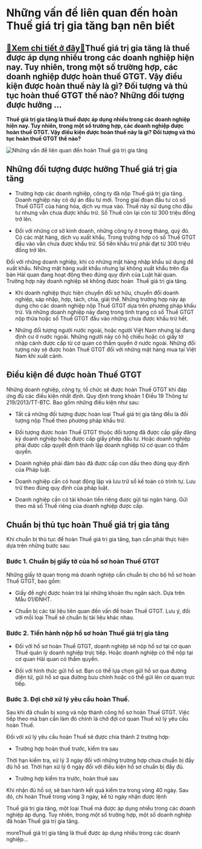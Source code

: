 Những vấn đề liên quan đến hoàn Thuế giá trị gia tăng bạn nên biết
==================================================================

[:gift:Xem chi tiết ở đây:gift:](https://hddtvn.com/nhung-van-de-lien-quan-den-hoan-thue-gia-tri-gia-tang-ban-nen-biet/)Thuế giá trị gia tăng là thuế được áp dụng nhiều trong các doanh nghiệp hiện nay. Tuy nhiên, trong một số trường hợp, các doanh nghiệp được hoàn thuế GTGT. Vậy điều kiện được hoàn thuế này là gì? Đối tượng và thủ tục hoàn thuế GTGT thế nào? Những đối tượng được hưởng …
-----------------------------------------------------------------------------------------------------------------------------------------------------------------------------------------------------------------------------------------------------------------------------

**Thuế giá trị gia tăng là thuế được áp dụng nhiều trong các doanh nghiệp hiện nay. Tuy nhiên, trong một số trường hợp, các doanh nghiệp được hoàn thuế GTGT. Vậy điều kiện được hoàn thuế này là gì? Đối tượng và thủ tục hoàn thuế GTGT thế nào?**


![Những vấn đề liên quan đến hoàn Thuế giá trị gia tăng](https://hddtvn.com/wp-content/uploads/2021/01/hoan-thue-gtgt-1.jpg)


Những đối tượng được hưởng Thuế giá trị gia tăng
------------------------------------------------




* Trường hợp các doanh nghiệp, công ty đã nộp Thuế giá trị gia tăng. Doanh nghiệp này có dự án đầu tư mới. Trong giai đoạn đầu tư có số Thuế GTGT của hàng hóa, dịch vụ mua vào. Thuế này sử dụng cho đầu tư nhưng vẫn chưa được khấu trừ. Số Thuế còn lại còn từ 300 triệu đồng trở lên.

* Đối với những cơ sở kinh doanh, những công ty ở trong tháng, quý đó. Có các mặt hàng, dịch vụ xuất khẩu. Trong trường hợp có số Thuế GTGT đầu vào vẫn chưa được khấu trừ. Số tiền khấu trừ phải đạt từ 300 triệu đồng trở lên.



Đối với những doanh nghiệp, khi có những mặt hàng nhập khẩu sử dụng để xuất khẩu. Những mặt hàng xuất khẩu nhưng lại không xuất khẩu trên địa bàn Hải quan đang hoạt động theo đúng quy định của Luật hải quan. Trường hợp này doanh nghiệp sẽ không được hoàn  Thuế giá trị gia tăng.




* Khi doanh nghiệp thực hiện chuyển đổi sơ hữu, chuyển đổi doanh nghiệp, sáp nhập, hợp, tách, chia, giải thế. Những trường hợp này áp dụng cho các doanh nghiệp nộp Thuế GTGT dựa trên phương pháp khấu trừ. Và những doanh nghiệp này đang trong tình trạng có số Thuế GTGT nộp thừa hoặc số Thuế GTGT đầu vào những chưa được khấu trừ hết.

* Những đối tượng người nước ngoài, hoặc người Việt Nam nhưng lại đang định cư ở nước ngoài. Những người này có hộ chiếu hoặc có giấy tờ nhập cảnh được cấp từ cơ quan có thẩm quyền ở nước ngoài. Những đối tượng này sẽ được hoàn Thuế GTGT đối với những mặt hàng mua tại Việt Nam khi xuất cảnh.



Điều kiện để được hoàn Thuế GTGT
--------------------------------


Những doanh nghiệp, công ty, tổ chức sẽ được hoàn Thuế GTGT khi đáp ứng đủ các điều kiện nhất định. Quy định trong khoản 1 Điều 19 Thông tư 219/2013/TT-BTC. Bao gồm những điều kiện như sau:




* Tất cả những đối tượng được hoàn loại Thuế giá trị gia tăng đều là đối tượng nộp Thuế theo phương pháp khấu trứ.

* Đối tượng được hoàn Thuế GTGT thuộc đối tượng đã được cấp giấy đăng ký doanh nghiệp hoặc được cấp giấy phép đầu tư. Hoặc doanh nghiệp phải được cấp quyết định thành lập doanh nghiệp từ cơ quan có thẩm quyền.

* Doanh nghiệp phải đảm bảo đã được cấp con dấu theo đúng quy định của Pháp luật.

* Doanh nghiệp cần có hoạt động lập và lưu trữ sổ kế toán có trình tự. Lưu trữ theo đúng quy định của pháp luật.

* Doanh nghiệp cần có tài khoản tiền riêng được gửi tại ngân hàng. Gửi theo mã số Thuế riêng của doanh nghiệp được cấp.



Chuẩn bị thủ tục hoàn Thuế giá trị gia tăng
-------------------------------------------


Khi chuẩn bị thủ tục để hoàn Thuế giá trị gia tăng, bạn cần phải thực hiện dựa trên những bước sau:


### Bước 1. Chuẩn bị giấy tờ của hồ sơ hoàn Thuế GTGT


Những giấy tờ quan trọng mà doanh nghiệp cần chuẩn bị cho bộ hồ sơ hoàn Thuế GTGT, bao gồm:




* Giấy đề nghị được hoàn trả lại những khoản thu ngân sách. Dựa trên Mẫu 01/ĐNHT.

* Chuẩn bị các tài liệu liên quan đến vấn đề hoàn Thuế GTGT. Lưu ý, đối với mỗi loại Thuế sẽ chuẩn bị tài liệu khác nhau.



### Bước 2. Tiến hành nộp hồ sơ hoàn Thuế giá trị gia tăng




* Đối với hồ sơ hoàn Thuế GTGT, doanh nghiệp sẽ nộp hồ sơ tại cơ quan Thuế quản lý doanh nghiệp trực tiếp. Hoặc doanh nghiệp có thể nộp tại cơ quan Hải quan có thẩm quyền.

* Đối với hình thức gửi hồ sơ. Bạn có thể lựa chọn gửi hồ sơ qua đường điện tử, gửi hồ sơ qua đường bưu chính hoặc có thể gửi lên cơ quan trực tiếp.



### Bước 3. Đợi chờ xử lý yêu cầu hoàn Thuế.


Sau khi đã chuẩn bị xong và nộp thành công hồ sơ hoàn Thuế GTGT. Việc tiếp theo mà bạn cần làm đó chính là chờ đợi cơ quan Thuế xử lý yêu cầu hoàn Thuế.


Đối với xử lý yêu cầu hoàn Thuế sẽ được chia thành 2 trường hợp:




* Trường hợp hoàn thuế trước, kiểm tra sau



Thời hạn kiểm tra, xử lý 3 ngày đối với những trường hợp chưa chuẩn bị đầy đủ hồ sơ. Thời hạn xử lý 6 ngày đối với điều kiện hồ sơ chuẩn bị đầy đủ.




* Trường hợp kiểm tra trước, hoàn thuê sau



Khi nhận đủ hồ sơ, sẽ ban hành kết quả kiểm tra trong vòng 40 ngày. Sau đó, chi hoàn Thuế trong vòng 3 ngày, kể từ ngày nhận được lệnh


Thuế giá trị gia tăng, một loại Thuế mà được áp dụng nhiều trong các doanh nghiệp áp dụng. Tuy nhiên, trong một số trường hợp, một số doanh nghiệp đã hoàn Thuế giá trị gia tăng.


moreThuế giá trị gia tăng là thuế được áp dụng nhiều trong các doanh nghiệp…

